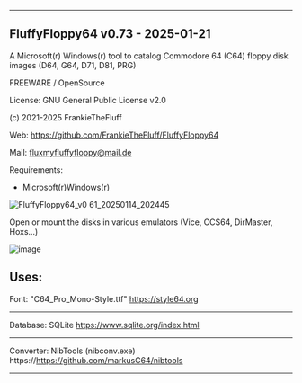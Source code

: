 -----------------------------------------------------------------

FluffyFloppy64 v0.73 - 2025-01-21
-

A Microsoft(r) Windows(r) tool to catalog 
Commodore 64 (C64) floppy disk images (D64, G64, D71, D81, PRG)

FREEWARE / OpenSource

License: GNU General Public License v2.0

(c) 2021-2025 FrankieTheFluff

Web: https://github.com/FrankieTheFluff/FluffyFloppy64

Mail: fluxmyfluffyfloppy@mail.de

Requirements: 
- Microsoft(r)Windows(r) 

![FluffyFloppy64_v0 61_20250114_202445](https://github.com/user-attachments/assets/e7478304-8845-44f2-b4b3-6e7fa3d329f5)

Open or mount the disks in various emulators (Vice, CCS64, DirMaster, Hoxs...)

![image](https://github.com/user-attachments/assets/38816caf-6b9f-41bb-bb88-3ca8fccda927)

Uses:
-----------------------------------------------------------------
Font: "C64_Pro_Mono-Style.ttf"
https://style64.org

-----------------------------------------------------------------
Database: SQLite
https://www.sqlite.org/index.html

-----------------------------------------------------------------
Converter: NibTools (nibconv.exe) 
https://https://github.com/markusC64/nibtools

-----------------------------------------------------------------
